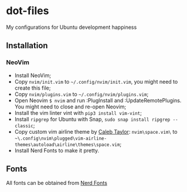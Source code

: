 # dot-files
My configurations for Ubuntu development happiness

## Installation

### NeoVim

- Install NeoVim;
- Copy `nvim/init.vim` to `~/.config/nvim/init.vim`, you might need to create this file;
- Copy `nvim/plugins.vim` to `~/.config/nvim/plugins.vim`;
- Open Neovim `$ nvim` and run :PlugInstall and :UpdateRemotePlugins. You might need to close and re-open Neovim;
- Install the vim linter vint with `pip3 install vim-vint`;
- Install `ripgrep` for Ubuntu with Snap, `sudo snap install ripgrep --classic`;
- Copy custom vim airline theme by [Caleb Taylor](https://github.com/ctaylo21): `nvim\space.vim\` to `~\.config\nvim\plugged\vim-airline-themes\autoload\airline\themes\space.vim`;
- Install Nerd Fonts to make it pretty.

## Fonts
All fonts can be obtained from [Nerd Fonts](https://github.com/ryanoasis/nerd-fonts)
